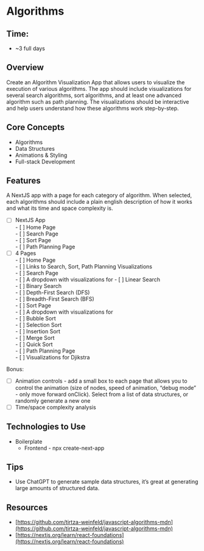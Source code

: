 # Algorithms

## Time:
- ~3 full days

## Overview

Create an Algorithm Visualization App that allows users to visualize the execution of various algorithms. The app should include visualizations for several search algorithms, sort algorithms, and at least one advanced algorithm such as path planning. The visualizations should be interactive and help users understand how these algorithms work step-by-step.

## Core Concepts

- Algorithms  
- Data Structures  
- Animations & Styling  
- Full-stack Development

## Features

A NextJS app with a page for each category of algorithm. When selected, each algorithms should include a plain english description of how it works and what its time and space complexity is.

- [ ] NextJS App  
      - [ ] Home Page  
      - [ ] Search Page  
      - [ ] Sort Page  
      - [ ] Path Planning Page  
- [ ] 4 Pages  
      - [ ] Home Page  
            - [ ] Links to Search, Sort, Path Planning Visualizations  
      - [ ] Search Page  
            - [ ] A dropdown with visualizations for
                  - [ ] Linear Search  
                  - [ ] Binary Search  
                  - [ ] Depth-First Search (DFS)  
                  - [ ] Breadth-First Search (BFS)  
      - [ ] Sort Page  
            - [ ] A dropdown with visualizations for  
                  - [ ] Bubble Sort  
                  - [ ] Selection Sort  
                  - [ ] Insertion Sort  
                  - [ ] Merge Sort  
                  - [ ] Quick Sort  
      - [ ] Path Planning Page  
            - [ ] Visualizations for Djikstra

Bonus:

- [ ] Animation controls \- add a small box to each page that allows you to control the animation (size of nodes, speed of animation, “debug mode” \- only move forward onClick). Select from a list of data structures, or randomly generate a new one  
- [ ] Time/space complexity analysis

## Technologies to Use

- Boilerplate  
  - Frontend \- npx create-next-app

## Tips

- Use ChatGPT to generate sample data structures, it’s great at generating large amounts of structured data.

## Resources

- [https://github.com/tirtza-weinfeld/javascript-algorithms-mdn](https://github.com/tirtza-weinfeld/javascript-algorithms-mdn)  
- [https://nextjs.org/learn/react-foundations](https://nextjs.org/learn/react-foundations)
